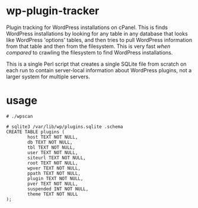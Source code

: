 # wp-plugin-tracker
Plugin tracking for WordPress installations on cPanel. This is finds WordPress
installations by looking for any table in any database that looks like
WordPress 'options' tables, and then tries to pull WordPress information from
that table and then from the filesystem. This is very fast *when compared* to
crawling the filesystem to find WordPress installations.

This is a single Perl script that creates a single SQLite file from scratch on
each run to contain server-local information about WordPress plugins, not a
larger system for multiple servers.

# usage
```
# ./wpscan

# sqlite3 /var/lib/wp/plugins.sqlite .schema
CREATE TABLE plugins (
        host TEXT NOT NULL,
        db TEXT NOT NULL,
        tbl TEXT NOT NULL,
        user TEXT NOT NULL,
        siteurl TEXT NOT NULL,
        root TEXT NOT NULL,
        wpver TEXT NOT NULL,
        ppath TEXT NOT NULL,
        plugin TEXT NOT NULL,
        pver TEXT NOT NULL,
        suspended INT NOT NULL,
        theme TEXT NOT NULL
);
```
